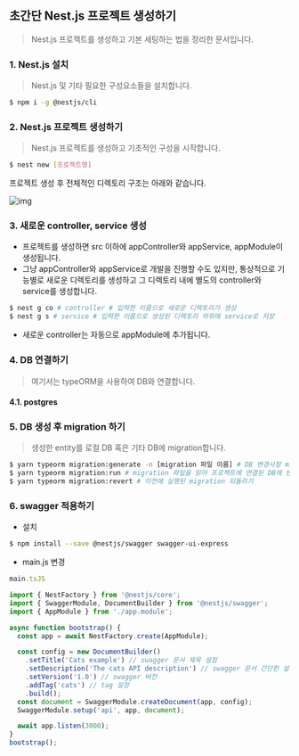 ## 초간단 Nest.js 프로젝트 생성하기

> Nest.js 프로젝트를 생성하고 기본 세팅하는 법을 정리한 문서입니다. 



### 1. Nest.js 설치

> Nest.js 및 기타 필요한 구성요소들을 설치합니다.

```bash
$ npm i -g @nestjs/cli
```



### 2. Nest.js 프로젝트 생성하기

> Nest.js 프로젝트를 생성하고 기초적인 구성을 시작합니다. 

```bash
$ nest new [프로젝트명]
```

프로젝트 생성 후 전체적인 디렉토리 구조는 아래와 같습니다.

![img](https://res.cloudinary.com/practicaldev/image/fetch/s--qWbf42zr--/c_limit%2Cf_auto%2Cfl_progressive%2Cq_auto%2Cw_880/https://dev-to-uploads.s3.amazonaws.com/i/wyhqmlwtvj4hroxq73o3.png)



### 3. 새로운 controller, service 생성

- 프로젝트를 생성하면 src 이하에 appController와 appService, appModule이 생성됩니다. 
- 그냥 appController와 appService로 개발을 진행할 수도 있지만, 통상적으로 기능별로 새로운 디렉토리를 생성하고 그 디렉토리 내에 별도의 controller와 service를 생성합니다.

```bash
$ nest g co # controller # 입력한 이름으로 새로운 디렉토리가 생성
$ nest g s # service # 입력한 이름으로 생성된 디렉토리 하위에 service로 저장
```

- 새로운 controller는 자동으로 appModule에 추가됩니다.



### 4. DB 연결하기

> 여기서는 typeORM을 사용하여 DB와 연결합니다. 

#### 4.1. postgres 



### 5. DB 생성 후 migration 하기

> 생성한 entity를 로컬 DB 혹은 기타 DB에 migration합니다. 

```bash
$ yarn typeorm migration:generate -n [migration 파일 이름] # DB 변경사항 migration 파일로 생성
$ yarn typeorm migration:run # migration 파일을 읽어 프로젝트에 연결된 DB에 반영 
$ yarn typeorm migration:revert # 이전에 실행된 migration 되돌리기
```



### 6. swagger 적용하기

- 설치

```bash
$ npm install --save @nestjs/swagger swagger-ui-express
```

- main.js 변경

```js
main.tsJS

import { NestFactory } from '@nestjs/core';
import { SwaggerModule, DocumentBuilder } from '@nestjs/swagger';
import { AppModule } from './app.module';

async function bootstrap() {
  const app = await NestFactory.create(AppModule);

  const config = new DocumentBuilder()
    .setTitle('Cats example') // swagger 문서 제목 설정
    .setDescription('The cats API description') // swagger 문서 간단한 설명
    .setVersion('1.0') // swagger 버전
    .addTag('cats') // tag 설정
    .build();
  const document = SwaggerModule.createDocument(app, config);
  SwaggerModule.setup('api', app, document);

  await app.listen(3000);
}
bootstrap();
```

